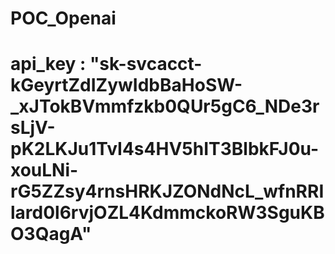 # POC_Openai
# api_key : "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"
